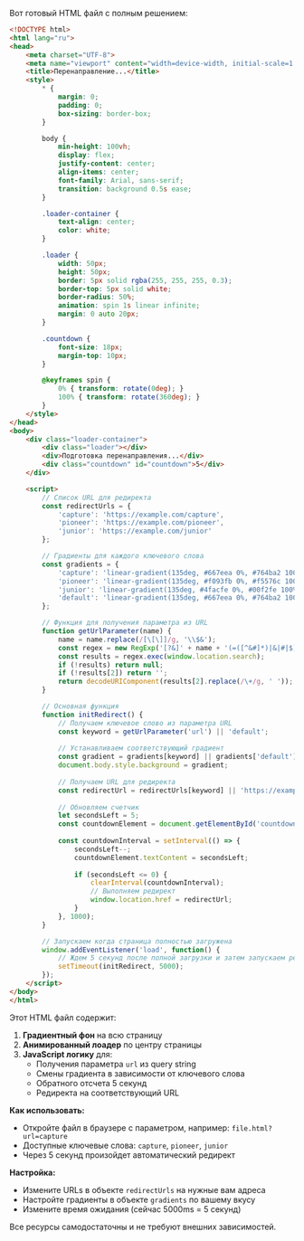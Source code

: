 Вот готовый HTML файл с полным решением:

```html
<!DOCTYPE html>
<html lang="ru">
<head>
    <meta charset="UTF-8">
    <meta name="viewport" content="width=device-width, initial-scale=1.0">
    <title>Перенаправление...</title>
    <style>
        * {
            margin: 0;
            padding: 0;
            box-sizing: border-box;
        }

        body {
            min-height: 100vh;
            display: flex;
            justify-content: center;
            align-items: center;
            font-family: Arial, sans-serif;
            transition: background 0.5s ease;
        }

        .loader-container {
            text-align: center;
            color: white;
        }

        .loader {
            width: 50px;
            height: 50px;
            border: 5px solid rgba(255, 255, 255, 0.3);
            border-top: 5px solid white;
            border-radius: 50%;
            animation: spin 1s linear infinite;
            margin: 0 auto 20px;
        }

        .countdown {
            font-size: 18px;
            margin-top: 10px;
        }

        @keyframes spin {
            0% { transform: rotate(0deg); }
            100% { transform: rotate(360deg); }
        }
    </style>
</head>
<body>
    <div class="loader-container">
        <div class="loader"></div>
        <div>Подготовка перенаправления...</div>
        <div class="countdown" id="countdown">5</div>
    </div>

    <script>
        // Список URL для редиректа
        const redirectUrls = {
            'capture': 'https://example.com/capture',
            'pioneer': 'https://example.com/pioneer',
            'junior': 'https://example.com/junior'
        };

        // Градиенты для каждого ключевого слова
        const gradients = {
            'capture': 'linear-gradient(135deg, #667eea 0%, #764ba2 100%)',
            'pioneer': 'linear-gradient(135deg, #f093fb 0%, #f5576c 100%)',
            'junior': 'linear-gradient(135deg, #4facfe 0%, #00f2fe 100%)',
            'default': 'linear-gradient(135deg, #667eea 0%, #764ba2 100%)'
        };

        // Функция для получения параметра из URL
        function getUrlParameter(name) {
            name = name.replace(/[\[\]]/g, '\\$&');
            const regex = new RegExp('[?&]' + name + '(=([^&#]*)|&|#|$)');
            const results = regex.exec(window.location.search);
            if (!results) return null;
            if (!results[2]) return '';
            return decodeURIComponent(results[2].replace(/\+/g, ' '));
        }

        // Основная функция
        function initRedirect() {
            // Получаем ключевое слово из параметра URL
            const keyword = getUrlParameter('url') || 'default';
            
            // Устанавливаем соответствующий градиент
            const gradient = gradients[keyword] || gradients['default'];
            document.body.style.background = gradient;
            
            // Получаем URL для редиректа
            const redirectUrl = redirectUrls[keyword] || 'https://example.com';
            
            // Обновляем счетчик
            let secondsLeft = 5;
            const countdownElement = document.getElementById('countdown');
            
            const countdownInterval = setInterval(() => {
                secondsLeft--;
                countdownElement.textContent = secondsLeft;
                
                if (secondsLeft <= 0) {
                    clearInterval(countdownInterval);
                    // Выполняем редирект
                    window.location.href = redirectUrl;
                }
            }, 1000);
        }

        // Запускаем когда страница полностью загружена
        window.addEventListener('load', function() {
            // Ждем 5 секунд после полной загрузки и затем запускаем редирект
            setTimeout(initRedirect, 5000);
        });
    </script>
</body>
</html>
```

Этот HTML файл содержит:

1. **Градиентный фон** на всю страницу
2. **Анимированный лоадер** по центру страницы
3. **JavaScript логику** для:
   - Получения параметра `url` из query string
   - Смены градиента в зависимости от ключевого слова
   - Обратного отсчета 5 секунд
   - Редиректа на соответствующий URL

**Как использовать:**
- Откройте файл в браузере с параметром, например: `file.html?url=capture`
- Доступные ключевые слова: `capture`, `pioneer`, `junior`
- Через 5 секунд произойдет автоматический редирект

**Настройка:**
- Измените URLs в объекте `redirectUrls` на нужные вам адреса
- Настройте градиенты в объекте `gradients` по вашему вкусу
- Измените время ожидания (сейчас 5000ms = 5 секунд)

Все ресурсы самодостаточны и не требуют внешних зависимостей.
